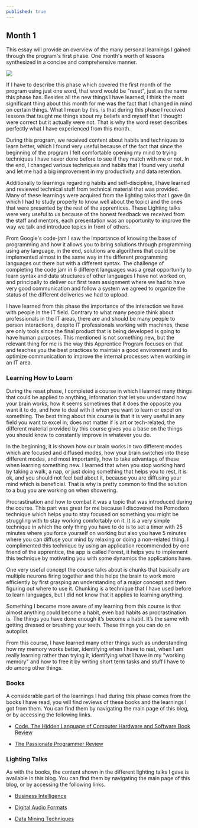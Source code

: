 ```yaml
---
published: true
---
```

## Month 1
This essay will provide an overview of the many personal learnings I gained through the program's first phase. One month's worth of lessons synthesized in a concise and comprehensive manner.

![](https://i.ibb.co/hBvKJZk/Reset-Phase-Sketch.png)

If I have to describe this phase which covered the first month of the program using just one word, that word would be "reset", just as the name this phase has. Besides all the new things I have learned, I think the most significant thing about this month for me was the fact that I changed in mind on certain things. What I mean by this, is that during this phase I received lessons that taught me things about my beliefs and myself that I thought were correct but it actually were not. That is why the word reset describes perfectly what I have experienced from this month.

During this program, we received content about habits and techniques to learn better, which I found very useful because of the fact that since the beginning of the program I felt comfortable opening my mind to trying techniques I have never done before to see if they match with me or not. In the end, I changed various techniques and habits that I found very useful and let me had a big improvement in my productivity and data retention.

Additionally to learnings regarding habits and self-discipline, I have learned and reviewed technical stuff from technical material that was provided. Many of these learnings were acquired from the lighting talks that I gave (In which I had to study properly to know well about the topic) and the ones that were presented by the rest of the apprentices. These Lighting talks were very useful to us because of the honest feedback we received from the staff and mentors, each presentation was an opportunity to improve the way we talk and introduce topics in front of others.

From Google's code-jam I saw the importance of knowing the base of programming and how it allows you to bring solutions through programming using any language, in the end, solutions are algorithms that could be implemented almost in the same way in the different programming languages out there but with a different syntax. The challenge of completing the code jam in 6 different languages was a great opportunity to learn syntax and data structures of other languages I have not worked on, and principally to deliver our first team assignment where we had to have very good communication and follow a system we agreed to organize the status of the different deliveries we had to upload.

I have learned from this phase the importance of the interaction we have with people in the IT field. Contrary to what many people think about professionals in the IT areas, there are and should be many people to person interactions, despite IT professionals working with machines, these are only tools since the final product that is being developed is going to have human purposes. This mentioned is not something new, but the relevant thing for me is the way this Apprentice Program focuses on that and teaches you the best practices to maintain a good environment and to optimize communication to improve the internal processes when working in an IT area.  

### Learning How to Learn  
During the reset phase, I completed a course in which I learned many things that could be applied to anything, information that let you understand how your brain works, how it seems sometimes that it does the opposite you want it to do, and how to deal with it when you want to learn or excel on something. The best thing about this course is that it is very useful in any field you want to excel in, does not matter if is art or tech-related, the different material provided by this course gives you a base on the things you should know to constantly improve in whatever you do.

In the beginning, it is shown how our brain works in two different modes which are focused and diffused modes, how your brain switches into these different modes, and most importantly, how to take advantage of these when learning something new. I learned that when you stop working hard by taking a walk, a nap, or just doing something that helps you to rest, it is ok, and you should not feel bad about it, because you are diffusing your mind which is beneficial. That is why is pretty common to find the solution to a bug you are working on when showering.

Procrastination and how to combat it was a topic that was introduced during the course. This part was great for me because I discovered the Pomodoro technique which helps you to stay focused on something you might be struggling with to stay working comfortably on it. It is a very simple technique in which the only thing you have to do is to set a timer with 25 minutes where you force yourself on working but also you have 5 minutes where you can diffuse your mind by relaxing or doing a non-related thing. I complimented this technique by using an application recommended by one friend of the apprentice, the app is called Forest, it helps you to implement this technique by motivating you with some dynamics the applications have.

One very useful concept the course talks about is chunks that basically are multiple neurons firing together and this helps the brain to work more efficiently by first grasping an understanding of a major concept and then figuring out where to use it. Chunking is a technique that I have used before to learn languages, but I did not know that it applies to learning anything.

Something I became more aware of my learning from this course is that almost anything could become a habit, even bad habits as procrastination is. The things you have done enough it’s become a habit. It’s the same with getting dressed or brushing your teeth. These things you can do on autopilot.

From this course, I have learned many other things such as understanding how my memory works better, identifying when I have to rest, when I am really learning rather than trying it, identifying what I have in my "working memory" and how to free it by writing short term tasks and stuff I have to do among other things.

### Books  
A considerable part of the learnings I had during this phase comes from the books I have read, you will find reviews of these books and the learnings I got from them. You can find them by navigating the main page of this blog, or by accessing the following links.  

- [Code. The Hidden Language of Computer Hardware and Software Book Review](https://levingar.github.io/Book-Review/ "Code. The Hidden Language of Computer Hardware and Software Book Review")

- [The Passionate Programmer Review](https://levingar.github.io/Book-Review-2/ "The Passionate Programmer Review")


### Lighting Talks  
As with the books, the content shown in the different lighting talks I gave is available in this blog. You can find them by navigating the main page of this blog, or by accessing the following links.

- [Business Intelligence](https://levingar.github.io/Business-Intelligence/ "Business Intelligence")

- [Digital Audio Formats](https://levingar.github.io/Digital-Audio-Formats/ "Digital Audio Formats")

- [Data Mining Techniques](https://levingar.github.io/Data-mining-Techniques/ "Data Mining Techniques")

